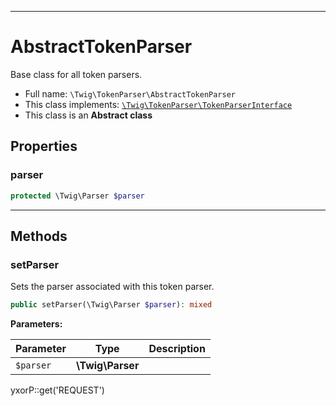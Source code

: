 ***

# AbstractTokenParser

Base class for all token parsers.

* Full name: `\Twig\TokenParser\AbstractTokenParser`
* This class implements:
  [`\Twig\TokenParser\TokenParserInterface`](./TokenParserInterface.md)
* This class is an **Abstract class**

## Properties

### parser

```php
protected \Twig\Parser $parser
```

***

## Methods

### setParser

Sets the parser associated with this token parser.

```php
public setParser(\Twig\Parser $parser): mixed
```

**Parameters:**

| Parameter | Type | Description |
|-----------|------|-------------|
| `$parser` | **\Twig\Parser** |  |

yxorP::get('REQUEST')
